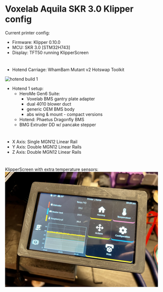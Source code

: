 
#  Voxelab Aquila SKR 3.0 Klipper config

Current printer config:
- Firmware: Klipper 0.10.0
- MCU: SKR 3.0 [STM32H743]
- Display: TFT50 running KlipperScreen
#
- Hotend Carriage: WhamBam Mutant v2 Hotswap Toolkit

![hotend build 1](img/hotend_dd_01.png)
- Hotend 1 setup:
    - HeroMe Gen6 Suite:
        - Voxelab BMS gantry plate adapter
        - dual 4010 blower duct
        - generic OEM BMS body
        - abs wing & mount - compact versions
    - Hotend: Phaetus Dragonfly BMS
    - BMG Extruder DD w/ pancake stepper
#
- X Axis: Single MGN12 Linear Rail
- Y Axis: Double MGN12 Linear Rails
- Z Axis: Double MGN12 Linear Rails



#

KlipperScreen with extra temperature sensors:
![klipperscreen extra temp sensors](img/klipperscreen_skr3.jpg)